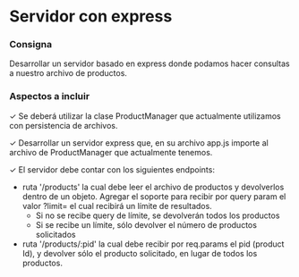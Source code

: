 # Servidor con express

### Consigna
Desarrollar un servidor basado en
express donde podamos hacer
consultas a nuestro archivo de
productos.

### Aspectos a incluir
✓ Se deberá utilizar la clase
ProductManager que actualmente
utilizamos con persistencia de archivos.

✓ Desarrollar un servidor express que, en
su archivo app.js importe al archivo de
ProductManager que actualmente
tenemos.

✓ El servidor debe contar con los
siguientes endpoints:
- ruta '/products' la cual debe leer el
archivo de productos y devolverlos
dentro de un objeto. Agregar el
soporte para recibir por query
param el valor ?limit= el cual
recibirá un límite de resultados.
    - Si no se recibe query de límite, se
devolverán todos los productos
    - Si se recibe un límite, sólo devolver el
número de productos solicitados
- ruta '/products/:pid' la cual debe
recibir por req.params el pid
(product Id), y devolver sólo el
producto solicitado, en lugar de
todos los productos.